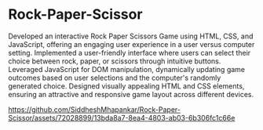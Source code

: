# Rock-Paper-Scissor


Developed an interactive Rock Paper Scissors Game using HTML, CSS, and JavaScript, offering an engaging user experience in a user versus computer setting.
Implemented a user-friendly interface where users can select their choice between rock, paper, or scissors through intuitive buttons.
Leveraged JavaScript for DOM manipulation, dynamically updating game outcomes based on user selections and the computer's randomly generated choice.
Designed visually appealing HTML and CSS elements, ensuring an attractive and responsive game layout across different devices.




https://github.com/SiddheshMhapankar/Rock-Paper-Scissor/assets/72028899/13bda8a7-8ea4-4803-ab03-6b306fc1c66e


